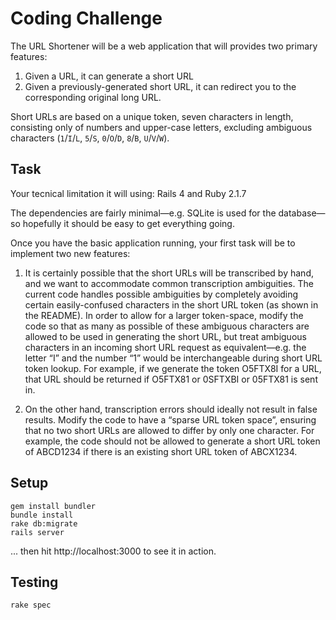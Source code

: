# Coding Challenge


The URL Shortener will be a web application that will provides two primary
features:

1. Given a URL, it can generate a short URL
2. Given a previously-generated short URL, it can redirect you to the
corresponding original long URL.

Short URLs are based on a unique token, seven characters in length, consisting only of numbers and upper-case letters, excluding ambiguous characters (`1`/`I`/`L`, `5`/`S`, `0`/`O`/`D`, `8`/`B`, `U`/`V`/`W`).


## Task

Your tecnical limitation it will using: Rails 4 and Ruby 2.1.7

The dependencies are fairly minimal—e.g. SQLite is used for the database—so hopefully it should be easy to get everything going.

Once you have the basic application running, your first task will be to implement two new features:

  1) It is certainly possible that the short URLs will be transcribed by hand, and we want to accommodate common transcription ambiguities. The current code handles possible ambiguities by completely avoiding certain easily-confused characters in the short URL token (as shown in the README). In order to allow for a larger token-space, modify the code so that as many as possible of these ambiguous characters are allowed to be used in generating the short URL, but treat ambiguous characters in an incoming short URL request as equivalent—e.g. the letter “I” and the number “1” would be interchangeable during short URL token lookup. For example, if we generate the token O5FTX8I for a URL, that URL should be returned if O5FTX81 or 0SFTXBI or 05FTX81 is sent in.

  2) On the other hand, transcription errors should ideally not result in false results. Modify the code to have a “sparse URL token space”, ensuring that no two short URLs are allowed to differ by only one character. For example, the code should not be allowed to generate a short URL token of ABCD1234 if there is an existing short URL token of ABCX1234.

## Setup

```
gem install bundler
bundle install
rake db:migrate
rails server
```

... then hit http://localhost:3000 to see it in action.

## Testing

```
rake spec
```
